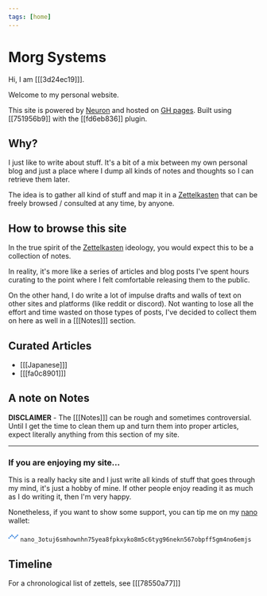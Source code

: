 ```yaml
---
tags: [home]
---
```


# Morg Systems

Hi, I am [[[3d24ec19]]].

Welcome to my personal website.

This site is powered by [Neuron](https://github.com/srid/neuron) and hosted on
[GH pages](https://github.com/Morgawr/morg-zettel/tree/master). Built using
[[751956b9]] with the [[fd6eb836]] plugin.

## Why?

I just like to write about stuff. It's a bit of a mix between my own personal
blog and just a place where I dump all kinds of notes and thoughts so I can
retrieve them later.

The idea is to gather all kind of stuff and map it in a [Zettelkasten](https://en.wikipedia.org/wiki/Zettelkasten)
that can be freely browsed / consulted at any time, by anyone.

## How to browse this site

In the true spirit of the [Zettelkasten](https://en.wikipedia.org/wiki/Zettelkasten)
ideology, you would expect this to be a collection of notes.

In reality, it's more like a series of articles and blog posts I've spent hours
curating to the point where I felt comfortable releasing them to the public.

On the other hand, I do write a lot of impulse drafts and walls of text on other
sites and platforms (like reddit or discord). Not wanting to lose all the effort
and time wasted on those types of posts, I've decided to collect them on here as
well in a [[[Notes]]] section.

## Curated Articles

 * [[[Japanese]]]
 * [[[fa0c8901]]]

## A note on Notes

**DISCLAIMER** - The [[[Notes]]] can be rough and sometimes controversial.
Until I get the time to clean them up and turn them into proper articles,
expect literally anything from this section of my site.

<hr />

### If you are enjoying my site...

This is a really hacky site and I just write all kinds of stuff that goes
through my mind, it's just a hobby of mine. If other people enjoy reading it as
much as I do writing it, then I'm very happy.

Nonetheless, if you want to show some support, you can tip me on my [nano](https://nano.org/get-nano)
wallet:

<img src="./static/nano-nano-logo.png" alt="Nano logo" width="20" /> ```nano_3otuj6smhownhn75yea8fpkxyko8m5c6tyg96nekn567obpff5gm4no6emjs```

## Timeline

For a chronological list of zettels, see [[[78550a77]]]
